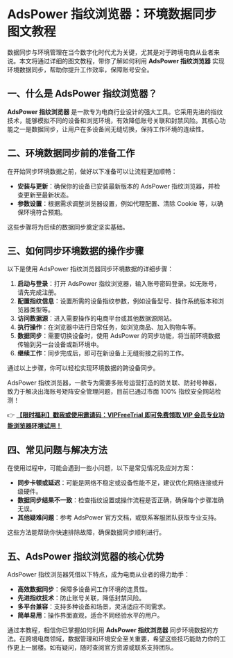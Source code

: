 # AdsPower 指纹浏览器：环境数据同步图文教程

数据同步与环境管理在当今数字化时代尤为关键，尤其是对于跨境电商从业者来说。本文将通过详细的图文教程，带你了解如何利用 **AdsPower 指纹浏览器** 实现环境数据同步，帮助你提升工作效率，保障账号安全。

## 一、什么是 AdsPower 指纹浏览器？

**AdsPower 指纹浏览器** 是一款专为电商行业设计的强大工具。它采用先进的指纹技术，能够模拟不同的设备和浏览环境，有效降低账号关联和封禁风险。其核心功能之一是数据同步，让用户在多设备间无缝切换，保持工作环境的连续性。

## 二、环境数据同步前的准备工作

在开始同步环境数据之前，做好以下准备可以让流程更加顺畅：

- **安装与更新**：确保你的设备已安装最新版本的 AdsPower 指纹浏览器，并检查更新至最新状态。
- **参数设置**：根据需求调整浏览器设置，例如代理配置、清除 Cookie 等，以确保环境符合预期。

这些步骤将为后续的数据同步奠定坚实基础。

## 三、如何同步环境数据的操作步骤

以下是使用 AdsPower 指纹浏览器同步环境数据的详细步骤：

1. **启动与登录**：打开 AdsPower 指纹浏览器，输入账号密码登录。如无账号，请先完成注册。
2. **配置指纹信息**：设置所需的设备指纹参数，例如设备型号、操作系统版本和浏览器类型等。
3. **访问数据源**：进入需要操作的电商平台或其他数据源网站。
4. **执行操作**：在浏览器中进行日常任务，如浏览商品、加入购物车等。
5. **数据同步**：需要切换设备时，使用 AdsPower 的同步功能，将当前环境数据传输到另一台设备或新环境中。
6. **继续工作**：同步完成后，即可在新设备上无缝衔接之前的工作。

通过以上步骤，你可以轻松实现环境数据的跨设备同步。

AdsPower 指纹浏览器，一款专为需要多账号运营打造的防关联、防封号神器，致力于解决出海账号矩阵安全管理问题，目前已通过市面 100% 指纹安全网站检测！

👉 **[【限时福利】戳我或使用邀请码：VIPFreeTrial 即可免费领取 VIP 会员专业功能浏览器环境试用！](https://bit.ly/adspower_free)**

## 四、常见问题与解决方法

在使用过程中，可能会遇到一些小问题，以下是常见情况及应对方案：

- **同步卡顿或延迟**：可能是网络不稳定或设备性能不足，建议优化网络连接或升级硬件。
- **数据同步结果不一致**：检查指纹设置或操作流程是否正确，确保每个步骤准确无误。
- **其他疑难问题**：参考 AdsPower 官方文档，或联系客服团队获取专业支持。

这些方法能帮助你快速排除故障，确保数据同步顺利进行。

## 五、AdsPower 指纹浏览器的核心优势

AdsPower 指纹浏览器凭借以下特点，成为电商从业者的得力助手：

- **高效数据同步**：保障多设备间工作环境的连贯性。
- **先进指纹技术**：防止账号关联，降低封禁风险。
- **多平台兼容**：支持多种设备和场景，灵活适应不同需求。
- **简单易用**：操作界面直观，适合不同经验水平的用户。

通过本教程，相信你已掌握如何利用 **AdsPower 指纹浏览器** 同步环境数据的方法。在跨境电商领域，数据管理和环境安全至关重要，希望这些技巧能助力你的工作更上一层楼。如有疑问，随时查阅官方资源或联系支持团队。